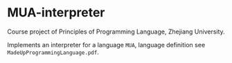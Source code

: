 # MUA-interpreter

Course project of Principles of Programming Language, Zhejiang University.

Implements an interpreter for a language `MUA`, language definition see `MadeUpProgrammingLanguage.pdf`.
